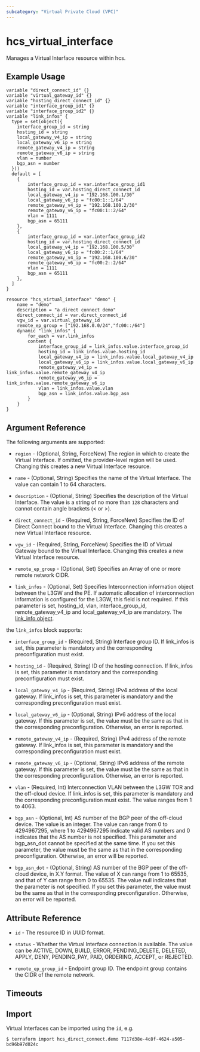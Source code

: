```yaml
---
subcategory: "Virtual Private Cloud (VPC)"
---
```


# hcs_virtual_interface

Manages a Virtual Interface resource within hcs.

## Example Usage

```hcl
variable "direct_connect_id" {}
variable "virtual_gateway_id" {}
variable "hosting_direct_connect_id" {}
variable "interface_group_id1" {}
variable "interface_group_id2" {}
variable "link_infos" {
  type = set(object({
    interface_group_id = string
    hosting_id = string
    local_gateway_v4_ip = string
    local_gateway_v6_ip = string
    remote_gateway_v4_ip = string
    remote_gateway_v6_ip = string
    vlan = number
    bgp_asn = number
  }))
  default = [
    {
        interface_group_id = var.interface_group_id1
        hosting_id = var.hosting_direct_connect_id
        local_gateway_v4_ip = "192.168.100.1/30"
        local_gateway_v6_ip = "fc00:1::1/64"
        remote_gateway_v4_ip = "192.168.100.2/30"
        remote_gateway_v6_ip = "fc00:1::2/64"
        vlan = 1111
        bgp_asn = 65111
    },
    {
        interface_group_id = var.interface_group_id2
        hosting_id = var.hosting_direct_connect_id
        local_gateway_v4_ip = "192.168.100.5/30"
        local_gateway_v6_ip = "fc00:2::1/64"
        remote_gateway_v4_ip = "192.168.100.6/30"
        remote_gateway_v6_ip = "fc00:2::2/64"
        vlan = 1111
        bgp_asn = 65111
    },
  ]
}

resource "hcs_virtual_interface" "demo" {
    name = "demo"
    description = "a direct connect demo"
    direct_connect_id = var.direct_connect_id
    vgw_id = var.virtual_gateway_id
    remote_ep_group = ["192.168.0.0/24","fc00::/64"]
    dynamic "link_infos" {
        for_each = var.link_infos
        content {
            interface_group_id = link_infos.value.interface_group_id
            hosting_id = link_infos.value.hosting_id
            local_gateway_v4_ip = link_infos.value.local_gateway_v4_ip
            local_gateway_v6_ip = link_infos.value.local_gateway_v6_ip
            remote_gateway_v4_ip = link_infos.value.remote_gateway_v4_ip
            remote_gateway_v6_ip = link_infos.value.remote_gateway_v6_ip
            vlan = link_infos.value.vlan
            bgp_asn = link_infos.value.bgp_asn
        }
    }
}
```

## Argument Reference

The following arguments are supported:

* `region` - (Optional, String, ForceNew) The region in which to create the Virtual Interface. If omitted, the
  provider-level region will be used. Changing this creates a new Virtual Interface resource.

* `name` - (Optional, String) Specifies the name of the Virtual Interface. The value can contain 1 to 64 characters.

* `description` - (Optional, String) Specifies the description of the Virtual Interface.
  The value is a string of no more than `128` characters and cannot contain angle brackets (< or >).

* `direct_connect_id` - (Required, String, ForceNew) Specifies the ID of Direct Connect bound to the Virtual Interface.
  Changing this creates a new Virtual Interface resource.

* `vgw_id` - (Required, String, ForceNew) Specifies the ID of Virtual Gateway bound to the Virtual Interface.
  Changing this creates a new Virtual Interface resource.

* `remote_ep_group` - (Optional, Set) Specifies an Array of one or more remote network CIDR.

* `link_infos` - (Optional, Set) Specifies Interconnection information object between the L3GW and the PE.
  If automatic allocation of interconnection information is configured for the L3GW, this field is not required.
  If this parameter is set, hosting_id, vlan, interface_group_id, remote_gateway_v4_ip and local_gateway_v4_ip are mandatory.
  The [link_info object](#link_info_object).

<a name="link_info_object"></a>
the `link_infos` block supports:

* `interface_group_id` - (Required, String) Interface group ID. If link_infos is set, this parameter is mandatory
  and the corresponding preconfiguration must exist.

* `hosting_id` - (Required, String) ID of the hosting connection. If link_infos is set, this parameter is mandatory
  and the corresponding preconfiguration must exist.

* `local_gateway_v4_ip` - (Required, String) IPv4 address of the local gateway. If link_infos is set,
  this parameter is mandatory and the corresponding preconfiguration must exist.

* `local_gateway_v6_ip` - (Optional, String) IPv6 address of the local gateway. If this parameter is set,
  the value must be the same as that in the corresponding preconfiguration. Otherwise, an error is reported.

* `remote_gateway_v4_ip` - (Required, String) IPv4 address of the remote gateway. If link_infos is set,
  this parameter is mandatory and the corresponding preconfiguration must exist.

* `remote_gateway_v6_ip` - (Optional, String) IPv6 address of the remote gateway. If this parameter is set,
  the value must be the same as that in the corresponding preconfiguration. Otherwise, an error is reported.

* `vlan` - (Required, Int) Interconnection VLAN between the L3GW TOR and the off-cloud device. If link_infos is set,
  this parameter is mandatory and the corresponding preconfiguration must exist. The value ranges from 1 to 4063.

* `bgp_asn` - (Optional, Int) AS number of the BGP peer of the off-cloud device. The value is an integer.
  The value can range from 0 to 4294967295, where 1 to 4294967295 indicate valid AS numbers and 0 indicates that
  the AS number is not specified. This parameter and bgp_asn_dot cannot be specified at the same time.
  If you set this parameter, the value must be the same as that in the corresponding preconfiguration.
  Otherwise, an error will be reported.

* `bgp_asn_dot` - (Optional, String) AS number of the BGP peer of the off-cloud device, in X.Y format.
  The value of X can range from 1 to 65535, and that of Y can range from 0 to 65535.
  The value null indicates that the parameter is not specified. If you set this parameter,
  the value must be the same as that in the corresponding preconfiguration. Otherwise, an error will be reported.

## Attribute Reference

* `id` - The resource ID in UUID format.

* `status` - Whether the Virtual Interface connection is available. The value can be ACTIVE, DOWN, BUILD, ERROR,
  PENDING_DELETE, DELETED, APPLY, DENY, PENDING_PAY, PAID, ORDERING, ACCEPT, or REJECTED.

* `remote_ep_group_id` - Endpoint group ID. The endpoint group contains the CIDR of the remote network.

## Timeouts

## Import

Virtual Interfaces can be imported using the `id`, e.g.

```
$ terraform import hcs_direct_connect.demo 7117d38e-4c8f-4624-a505-bd96b97d024c
```
